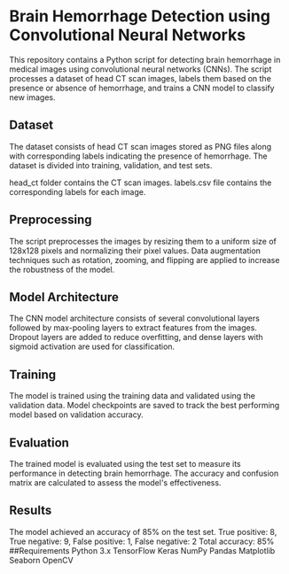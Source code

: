 # Brain Hemorrhage Detection using Convolutional Neural Networks
This repository contains a Python script for detecting brain hemorrhage in medical images using convolutional neural networks (CNNs). The script processes a dataset of head CT scan images, labels them based on the presence or absence of hemorrhage, and trains a CNN model to classify new images.

## Dataset
The dataset consists of head CT scan images stored as PNG files along with corresponding labels indicating the presence of hemorrhage. The dataset is divided into training, validation, and test sets.

head_ct folder contains the CT scan images.
labels.csv file contains the corresponding labels for each image.
## Preprocessing
The script preprocesses the images by resizing them to a uniform size of 128x128 pixels and normalizing their pixel values. Data augmentation techniques such as rotation, zooming, and flipping are applied to increase the robustness of the model.

## Model Architecture
The CNN model architecture consists of several convolutional layers followed by max-pooling layers to extract features from the images. Dropout layers are added to reduce overfitting, and dense layers with sigmoid activation are used for classification.

## Training
The model is trained using the training data and validated using the validation data. Model checkpoints are saved to track the best performing model based on validation accuracy.

## Evaluation
The trained model is evaluated using the test set to measure its performance in detecting brain hemorrhage. The accuracy and confusion matrix are calculated to assess the model's effectiveness.

## Results
The model achieved an accuracy of 85% on the test set.
True positive: 8, True negative: 9, False positive: 1, False negative: 2
Total accuracy: 85%
##Requirements
Python 3.x
TensorFlow
Keras
NumPy
Pandas
Matplotlib
Seaborn
OpenCV
